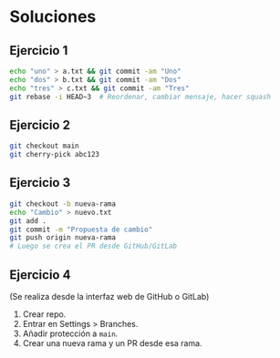 # Soluciones

## Ejercicio 1

```bash
echo "uno" > a.txt && git commit -am "Uno"
echo "dos" > b.txt && git commit -am "Dos"
echo "tres" > c.txt && git commit -am "Tres"
git rebase -i HEAD~3  # Reordenar, cambiar mensaje, hacer squash
```

## Ejercicio 2

```bash
git checkout main
git cherry-pick abc123
```

## Ejercicio 3

```bash
git checkout -b nueva-rama
echo "Cambio" > nuevo.txt
git add .
git commit -m "Propuesta de cambio"
git push origin nueva-rama
# Luego se crea el PR desde GitHub/GitLab
```

## Ejercicio 4

(Se realiza desde la interfaz web de GitHub o GitLab)
1. Crear repo.
2. Entrar en Settings > Branches.
3. Añadir protección a `main`.
4. Crear una nueva rama y un PR desde esa rama.
